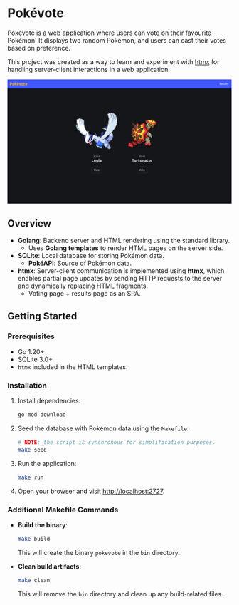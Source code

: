 # Pokévote

Pokévote is a web application where users can vote on their favourite Pokémon! It displays two random Pokémon, and users can cast their votes based on preference.

This project was created as a way to learn and experiment with [htmx](https://htmx.org/) for handling server-client interactions in a web application.

<img src="./resources/example_vote.png"/>

## Overview

- **Golang**: Backend server and HTML rendering using the standard library.
    - Uses **Golang templates** to render HTML pages on the server side.
- **SQLite**: Local database for storing Pokémon data.
    - **PokéAPI**: Source of Pokémon data.
- **htmx**: Server-client communication is implemented using **htmx**, which enables partial page updates by sending HTTP requests to the server and dynamically replacing HTML fragments.
    - Voting page + results page as an SPA.

## Getting Started

### Prerequisites

- Go 1.20+
- SQLite 3.0+
- `htmx` included in the HTML templates.

### Installation

1. Install dependencies:

   ```bash
   go mod download
   ```

2. Seed the database with Pokémon data using the `Makefile`:

   ```bash
   # NOTE: the script is synchronous for simplification purposes.
   make seed
   ```

3. Run the application:

   ```bash
   make run
   ```

4. Open your browser and visit [http://localhost:2727](http://localhost:2727).

### Additional Makefile Commands

- **Build the binary**:

   ```bash
   make build
   ```

   This will create the binary `pokevote` in the `bin` directory.

- **Clean build artifacts**:

   ```bash
   make clean
   ```

   This will remove the `bin` directory and clean up any build-related files.
